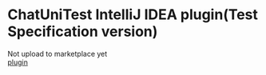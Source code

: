 # ChatUniTest IntelliJ IDEA plugin(Test Specification version)
Not upload to marketplace yet  
[plugin](./build/distributions/chatunitest_plugin_idea-2.0-SNAPSHOT.zip)

[//]: # (Many people have tried using ChatGPT to help them with various programming tasks and have achieved good results.)

[//]: # (However, there are some issues with using ChatGPT directly. Firstly, the generated code often fails to execute)

[//]: # (correctly, leading to the famous saying "five minutes to code, two hours to debug". Secondly, it is inconvenient to)

[//]: # (integrate with existing projects as it requires manual interaction with ChatGPT and switching between different)

[//]: # (platforms. To address these problems, we have proposed the "Generate-Validate-Repair" framework and implemented a)

[//]: # (prototype. Additionally, to make it easier for everyone to use, we have developed an IntelliJ IDEA plugin that can be )

[//]: # (seamlessly integrated into existing development workflows.)

[//]: # ()
[//]: # (The plugin is compatible with **IntelliJ IDEA 2022.1-2023.1** and can be built from sources.)

[//]: # ()
[//]: # (## Use ChatUniTest)

[//]: # (We have released the Chatunitest plugin in the IntelliJ IDEA plugin Marketplace,you can search and install ChatUniTest )

[//]: # (in Marketplace or visit plugin page [Chatunitest:IntelliJ IDEA Plugin]&#40;https://plugins.jetbrains.com/plugin/22522-chatunitest&#41;)

[//]: # (to know more about our plugin.)

[//]: # ()
[//]: # (### Plugin Configuration)

[//]: # (You can configure the default `Generation Configuration` for unit test generation)

[//]: # (in the toolwindow of the plugin: `configSettingWindow`.)

[//]: # ()
[//]: # (### Unit test generation)

[//]: # (#### 1. Add the following dependency to `pom.xml` in your target project. )

[//]: # (```xml)

[//]: # (<dependency>)

[//]: # (    <groupId>io.github.ZJU-ACES-ISE</groupId>)

[//]: # (    <artifactId>chatunitest-starter</artifactId>)

[//]: # (    <version>1.0.0</version>)

[//]: # (    <type>pom</type>)

[//]: # (</dependency>)

[//]: # (```)

[//]: # ()
[//]: # (#### 2.ChatUniTest can generate unit tests in a variety of ways, depending on your needs:generate unit tests for your **Maven project**, **Java class**, and **Java method**.)

[//]: # (1. You can place your mouse over the project root directory and click the right mouse button ,click `ChatUniTest generate tests`. The plugin will generate unit tests for your **entire project**)

[//]: # (2. You can place your mouse over the `.java` file in `/src/main/java` directory and click the right mouse button ,click `ChatUniTest generate tests`. The plugin will generate unit tests for your **selected Java class**)

[//]: # (3. You can place your mouse over the `method` in your `Java class` and click the right mouse button ,click `ChatUniTest generate tests`. The plugin will generate unit tests for your **selected Java method**)

[//]: # ()
[//]: # (## Source Code)

[//]: # (### Installation)

[//]: # ()
[//]: # (At first, clone this repository and open the root folder.)

[//]: # ()
[//]: # (**Build the plugin from sources and go:**)

[//]: # ()
[//]: # (- Run `./gradlew :plugin:buildPlugin`)

[//]: # (- Check out `./plugin/build/distributions/plugin-*.zip`)

[//]: # (- Install the plugin in your **IntelliJ IDEA** via `File` - `Settings` - `Plugins`)

[//]: # (    - `Install Plugin from Disk...`)

[//]: # ()
[//]: # (**Quick IDE launch for evaluation:**)

[//]: # (- Run `./gradlew :plugin:runIde`)



